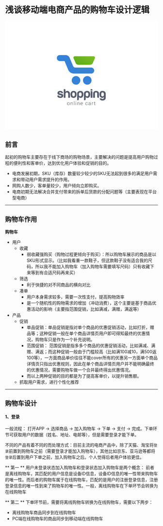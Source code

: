 # 浅谈移动端电商产品的购物车设计逻辑

![](/assets/1745932-7186c2d99930038d.jpg)

## 前言

起初的购物车主要存在于线下商场的购物场景，主要解决的问题是提高用户购物过程的便利性和客单价，达到优化用户体验和促销的目的。

* 电商发展初期，SKU（库存）数量较少较少的SKU无法起到很多的满足用户需求和带动用户需求提升的作用。
* 网购人数少，客单量较少，用户倾向立即购买。
* 电商初期无法解决合并支付带来的拆单后货款的分配问题等（主要表现在平台型电商）

<hr/>

## 购物车作用

**购物车**

* 用户
    * 收藏
        * 弱收藏强购买（购物过程更倾向于购买）：所以购物车展示的商品是以SKU形式显示。（比如我看重一款鞋子，但这款鞋子没有适合我的尺码，所以我不能加入购物车（加入购物车需要填写尺码）只有收藏下来等到有合适尺码再来买） 
    * 筛选
        * 利于快捷的对不同商品的横向对比
    * 凑单
        * 用户本身需求较多，需要一次性支付，提高购物效率
        * 是一个随机性的购物需求的增加（冲动消费），这个主要是基于商品优惠活动的影响（主要指范围促销，比如满减，满赠，满返等）
* 产品
    * 促销
        * 单品促销：单品促销是指对单个商品的优惠促销活动，比如打折，赠品等；这种促销一般在单个商品详情页用户即可得知最终的优惠情况，购物车只是作为一个补充说明。
        * 范围促销： 范围促销是指多多个商品的优惠促销活动，比如满减、满赠、满返；而这种促销一般由于门槛较高（比如满100减10，满500返100等），一方面商品单价往往不能cover所有的优惠另一方面单个商品详情页只指出优惠规则，因此在单个商品详情页用户并不能明确最终的优惠情况，需要购物车做一个合并最终得出优惠情况。
        * 而以上两种促销的目的都是为了提高客单价，以提升销售额。
    * 抓取用户需求，进行个性化推荐
    
<hr/>

## 购物车设计

#### 1、登录
 一般流程： 打开APP -> 选择商品 -> 加入购物车 -> 下单 -> 支付 -> 完成。下单环节可获取用户的数据（姓名、地址、电邮等），但是需要登录才能下单。

不同的产品有着不同的而处理方式：目前主流的电商产品中，除了天猫、淘宝将`登录`前置到购物车之前（需要登录才能加入购物车），其他比如京东、亚马逊等都将`登录`后置到用户下单之前，加入购物车之后。个人觉得后者用户体验更佳。

** 第一 **
用户未登录状态加入购物车和登录状态加入购物车是两个概念： 前者是离线购物车，其匹配的用户信息是设备ID信息，设备ID信息的唯一性带来购物车的唯一性。而后者的购物车属于在线购物车，匹配的是用户的注册登录信息，注册登录信息的唯一性到来了购物车的唯一性。一般，离线购物车在下单环节会转换为在线购物车

** 第二 **
下单环节前，需要将离线购物车转换为在线购物车，需要以下两步：

* 离线购物车商品同步到在线购物车
* PC端在线购物车的商品同步到移动端在线购物车





